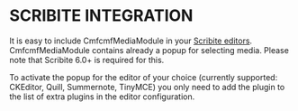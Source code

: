 # SCRIBITE INTEGRATION

It is easy to include CmfcmfMediaModule in your [Scribite editors](https://github.com/zikula-modules/Scribite/).
CmfcmfMediaModule contains already a popup for selecting media.
Please note that Scribite 6.0+ is required for this.

To activate the popup for the editor of your choice (currently supported: CKEditor, Quill, Summernote, TinyMCE)
you only need to add the plugin to the list of extra plugins in the editor configuration.
